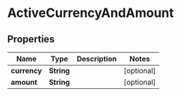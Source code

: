 
# ActiveCurrencyAndAmount

## Properties
Name | Type | Description | Notes
------------ | ------------- | ------------- | -------------
**currency** | **String** |  |  [optional]
**amount** | **String** |  |  [optional]



